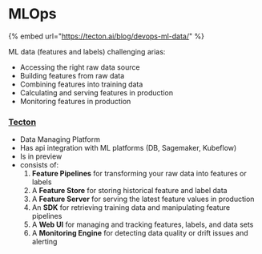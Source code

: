 # MLOps

{% embed url="https://tecton.ai/blog/devops-ml-data/" %}

ML data \(features and labels\) challenging arias:

* Accessing the right raw data source
* Building features from raw data
* Combining features into training data
* Calculating and serving features in production
* Monitoring features in production

### [Tecton](https://tecton.ai/blog/data-platform-ml/)

* Data Managing Platform 
* Has api integration with ML platforms \(DB, Sagemaker, Kubeflow\) 
* Is in preview 
* consists of:
  1. **Feature Pipelines** for transforming your raw data into features or labels
  2. A **Feature Store** for storing historical feature and label data
  3. A **Feature Server** for serving the latest feature values in production
  4. An **SDK** for retrieving training data and manipulating feature pipelines
  5. A **Web UI** for managing and tracking features, labels, and data sets
  6. A **Monitoring Engine** for detecting data quality or drift issues and alerting

